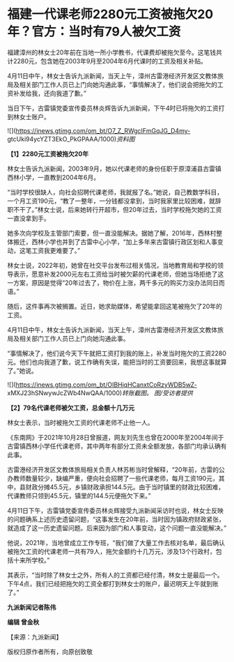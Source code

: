 # 福建一代课老师2280元工资被拖欠20年？官方：当时有79人被欠工资

福建漳州的林女士20年前在当地一所小学教书，代课费却被拖欠至今。这笔钱共计2280元，包含她在2003年9月至2004年6月代课时的工资及相关补贴。

4月11日中午，林女士告诉九派新闻，当天上午，漳州古雷港经济开发区文教体旅局及相关部门工作人员已上门向她沟通此事，“事情解决了，他们说会把拖欠的工资补发给我，还向我道了歉。”

当日下午，古雷镇党委宣传委员林炎辉告诉九派新闻，下午4时已将拖欠的工资打到林女士账户。

![](https://inews.gtimg.com/om_bt/O7_Z_RWgcIFmGqJG_D4my-
gtcUki94ycYZT3EkO_PkGPAAA/1000)_资料图_

**【1】2280元工资被拖欠20年**

林女士告诉九派新闻，2003年9月，她以代课老师的身份任职于原漳浦县古雷镇西林小学，一直教到2004年6月。

“当时学校很缺人，向社会招聘代课老师，我就报了名。”她说，自己教数学科目，一个月工资190元，“教了一整年，一分钱都没拿到，当时我家里比较困难，就辞职不干了。”林女士说，后来她转行开超市，但20年过去，当时学校拖欠她的工资一直没拿到手。

她多次向学校及主管部门索要，但一直没能解决。据她了解，2016年，西林村整体搬迁，西林小学也并到了古雷中心小学，“加上多年来古雷镇行政区划和人事变动，这笔工资我更难要了。”

林女士说，2022年初，她曾在社交平台发布过相关情况，当地教育局和学校的领导表示，愿意补发2000元左右工资给当时被欠薪的代课老师，但她当场拒绝了这一方案，原因是觉得“20年过去了，物价在上涨，两千多元的购买力没办法同日而语。”

随后，这件事再次被搁置。近日，她求助媒体，希望能拿回这笔被拖欠了20年的工资。

4月11日中午，林女士告诉九派新闻，当天上午，漳州古雷港经济开发区文教体旅局及相关部门工作人员已上门向她沟通此事。

“事情解决了，他们说今天下午就把工资打到我的账上，补发当时拖欠的工资2280元。他们也向我道了歉，说工作确有失误，能把当时的工资要回来，我想这事就算了。”她说。

![](https://inews.gtimg.com/om_bt/OIBHjqHCanxtCoRzyWDB5wZ-
xMXJ23hSNwywJcZWb4NwQAA/1000)_转账截图。 图/受访者提供_

**【2】79名代课老师被欠工资，总金额十几万元**

林女士表示，当时被拖欠工资的代课老师不止他一人。

《东南网》于2021年10月28日曾报道，网友刘先生也曾在2000年至2004年间于古雷镇西林小学任代课老师，其中两年有部分工资未全额发放，各部门均承认确有此事。

古雷港经济开发区文教体旅局相关负责人林苏彬当时曾解释，“20年前，古雷的公办教师数量较少，缺编严重，便向社会招聘了一些代课老师，每月工资190元，其中，县财政分摊45.5元，乡镇财政承担144.5元。由于当时镇里的财政比较困难，代课教师只领到45.5元，镇里的144.5元便拖欠下来。”

4月11日下午，古雷镇党委宣传委员林炎辉接受九派新闻采访时也说，林女士反映的问题确系上述历史遗留问题，“这事发生在20年前，当时因为镇政府财政紧张，就造成了这一历史遗留问题。后来因为部门和人事变动，这个问题一直没能解决。”

他说，2021年，当地曾成立工作专班，“我们做了大量工作去核对名单，最后确认被拖欠工资的代课老师一共有79人，拖欠金额约十几万元，涉及13个行政村，包括十来所学校。”

其表示，“当时除了林女士之外，所有人的工资都已经付清，林女士是最后一个。下午4点，我们已经把拖欠的工资全都打到林女士的账户，最迟明天上午就到账了。”

**九派新闻记者陈伟**

**编辑 曾金秋**

【来源：九派新闻】

版权归原作者所有，向原创致敬

